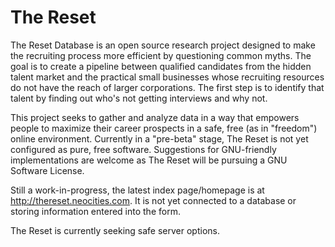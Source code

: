The Reset
========

The Reset Database is an open source research project designed to make the recruiting process more efficient by questioning common myths.  The goal is to create a pipeline between qualified candidates from the hidden talent market and the practical small businesses whose recruiting resources do not have the reach of larger corporations. The first step is to identify that talent by finding out who's not getting interviews and why not.

This project seeks to gather and analyze data in a way that empowers people to maximize their career prospects in a safe, free (as in "freedom") online environment. Currently in a "pre-beta" stage, The Reset is not yet configured as pure, free software. Suggestions for GNU-friendly implementations are welcome as The Reset will be pursuing a GNU Software License.


Still a work-in-progress, the latest index page/homepage is at http://thereset.neocities.com. It is not yet connected to a database or storing information entered into the form. 

The Reset is currently seeking safe server options.
